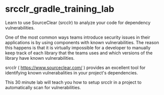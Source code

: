# srcclr_gradle_training_lab
Learn to use SourceClear (srcclr) to analyze your code for dependency vulnerabilities.

One of the most common ways teams introduce security issues in their applications is by using components with known vulnerabilities.  The reason this happens is that it is virtually impossible for a developer to manually keep track of each library that the teams uses and which versions of the library have known vulnerabilities.  

srcclr ( https://www.sourceclear.com/ ) provides an excellent tool for identifying known vulnerabalities in your project's dependencies. 

This 30 minute lab will teach you how to setup srcclr in a project to automatically scan for vulnerabilities.


